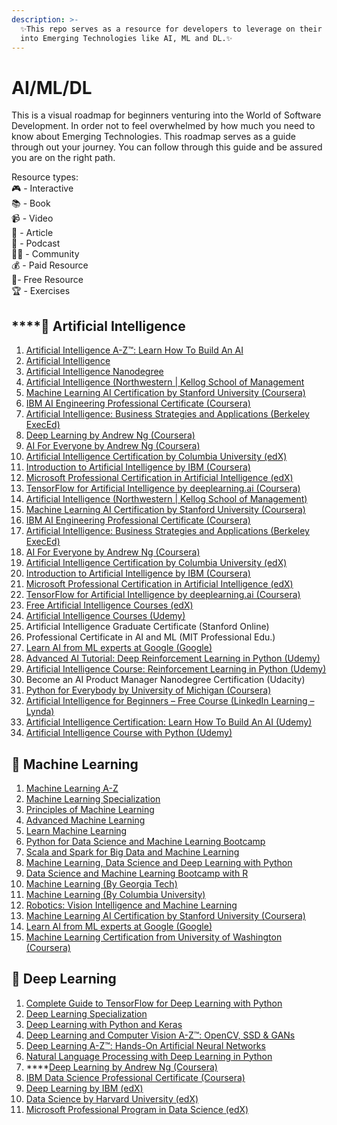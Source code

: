 ```yaml
---
description: >-
  ✨This repo serves as a resource for developers to leverage on their journey
  into Emerging Technologies like AI, ML and DL.✨
---
```


# AI/ML/DL

This is a visual roadmap for beginners venturing into the World of Software Development. In order not to feel overwhelmed by how much you need to know about Emerging Technologies. This roadmap serves as a guide through out your journey. You can follow through this guide and be assured you are on the right path.

Resource types:\
🎮 - Interactive\
📚 - Book\
📹 - Video\
📝 - Article\
🎤 - Podcast\
👩‍💻 - Community\
💰 - Paid Resource\
🎁- Free Resource\
🏆 - Exercises

## ****:pushpin: **Artificial Intelligence**

1. ​[Artificial Intelligence A-Z™: Learn How To Build An AI](https://career.guru99.com/recommends/artificialintelligence-1/)​
2. ​[Artificial Intelligence](https://career.guru99.com/recommends/artificialintelligence-2/)​
3. ​[Artificial Intelligence Nanodegree](https://in.udacity.com/course/artificial-intelligence-nanodegree--nd889)​
4. ​[Artificial Intelligence (Northwestern | Kellog School of Management](https://digitaldefynd.com/best-artificial-intelligence-courses-training-certifications/#1\_Artificial\_Intelligence\_Northwestern\_Kellog\_School\_of\_Management)​
5. ​[Machine Learning AI Certification by Stanford University (Coursera)](https://digitaldefynd.com/best-artificial-intelligence-courses-training-certifications/#2\_Machine\_Learning\_AI\_Certification\_by\_Stanford\_University\_Coursera)​
6. ​[IBM AI Engineering Professional Certificate (Coursera)](https://digitaldefynd.com/best-artificial-intelligence-courses-training-certifications/#3\_IBM\_AI\_Engineering\_Professional\_Certificate\_Coursera)​
7. ​[Artificial Intelligence: Business Strategies and Applications (Berkeley ExecEd)](https://digitaldefynd.com/best-artificial-intelligence-courses-training-certifications/#4\_Artificial\_Intelligence\_Business\_Strategies\_and\_Applications\_Berkeley\_ExecEd)​
8. ​[Deep Learning by Andrew Ng (Coursera)](https://digitaldefynd.com/best-artificial-intelligence-courses-training-certifications/#5\_Deep\_Learning\_by\_Andrew\_Ng\_Coursera)​
9. ​[AI For Everyone by Andrew Ng (Coursera)](https://digitaldefynd.com/best-artificial-intelligence-courses-training-certifications/#6\_AI\_For\_Everyone\_by\_Andrew\_Ng\_Coursera)​
10. ​[Artificial Intelligence Certification by Columbia University (edX)](https://digitaldefynd.com/best-artificial-intelligence-courses-training-certifications/#7\_Artificial\_Intelligence\_Certification\_by\_Columbia\_University\_edX)​
11. ​[Introduction to Artificial Intelligence by IBM (Coursera)](https://digitaldefynd.com/best-artificial-intelligence-courses-training-certifications/#8\_Introduction\_to\_Artificial\_Intelligence\_by\_IBM\_Coursera)​
12. ​[Microsoft Professional Certification in Artificial Intelligence (edX)](https://digitaldefynd.com/best-artificial-intelligence-courses-training-certifications/#9\_Microsoft\_Professional\_Certification\_in\_Artificial\_Intelligence\_edX)​
13. ​[TensorFlow for Artificial Intelligence by deeplearning.ai (Coursera)](https://digitaldefynd.com/best-artificial-intelligence-courses-training-certifications/#10\_TensorFlow\_for\_Artificial\_Intelligence\_by\_deeplearningai\_Coursera)​
14. ​[Artificial Intelligence (Northwestern | Kellog School of Management)](http://emeritus-institute-of-management.sjv.io/c/397676/674046/8201)​
15. ​[Machine Learning AI Certification by Stanford University (Coursera)](https://click.linksynergy.com/deeplink?id=vedj0cWlu2Y\&mid=40328\&u1=ddai1\&murl=https%3A%2F%2Fwww.coursera.org%2Flearn%2Fmachine-learning)​
16. ​[IBM AI Engineering Professional Certificate (Coursera)](https://click.linksynergy.com/deeplink?id=vedj0cWlu2Y\&mid=40328\&u1=ddainewcert1\&murl=https%3A%2F%2Fwww.coursera.org%2Fprofessional-certificates%2Fai-engineer)​
17. ​[Artificial Intelligence: Business Strategies and Applications (Berkeley ExecEd)](http://emeritus-institute-of-management.sjv.io/c/397676/754488/8201)​
18. ​[AI For Everyone by Andrew Ng (Coursera)](https://click.linksynergy.com/deeplink?id=vedj0cWlu2Y\&mid=40328\&u1=ddai3\&murl=https%3A%2F%2Fwww.coursera.org%2Flearn%2Fai-for-everyone)​
19. ​[Artificial Intelligence Certification by Columbia University (edX)](https://www.awin1.com/cread.php?awinmid=6798\&awinaffid=427859\&clickref=ddai5\&p=https%3A%2F%2Fwww.edx.org%2Fmicromasters%2Fcolumbiax-artificial-intelligence)​
20. ​[Introduction to Artificial Intelligence by IBM (Coursera)](https://click.linksynergy.com/deeplink?id=vedj0cWlu2Y\&mid=40328\&u1=ddainew1\&murl=https%3A%2F%2Fwww.coursera.org%2Flearn%2Fintroduction-to-ai)​
21. ​[Microsoft Professional Certification in Artificial Intelligence (edX)](https://www.awin1.com/cread.php?awinmid=6798\&awinaffid=427859\&clickref=ddai6\&p=https%3A%2F%2Fwww.edx.org%2Fmicrosoft-professional-program-artificial-intelligence)​
22. ​[TensorFlow for Artificial Intelligence by deeplearning.ai (Coursera)](https://click.linksynergy.com/deeplink?id=vedj0cWlu2Y\&mid=40328\&u1=ddai7\&murl=https%3A%2F%2Fwww.coursera.org%2Flearn%2Fintroduction-tensorflow)​
23. ​[Free Artificial Intelligence Courses (edX)](https://www.awin1.com/cread.php?awinmid=6798\&awinaffid=427859\&clickref=ddainew2\&p=%5B%5Bhttps%253A%252F%252Fwww.edx.org%252Flearn%252Fartificial-intelligence%5D%5D)​
24. ​[Artificial Intelligence Courses (Udemy)](https://click.linksynergy.com/deeplink?id=vedj0cWlu2Y\&mid=39197\&u1=ddainew4\&murl=https%3A%2F%2Fwww.udemy.com%2Ftopic%2Fartificial-intelligence%2F)​
25. Artificial Intelligence Graduate Certificate (Stanford Online)
26. Professional Certificate in AI and ML (MIT Professional Edu.)
27. ​[Learn AI from ML experts at Google (Google)](https://ai.google/education/)​
28. ​[Advanced AI Tutorial: Deep Reinforcement Learning in Python (Udemy)](https://click.linksynergy.com/deeplink?id=vedj0cWlu2Y\&mid=39197\&u1=ddai11\&murl=https%3A%2F%2Fwww.udemy.com%2Fdeep-reinforcement-learning-in-python%2F)​
29. ​[Artificial Intelligence Course: Reinforcement Learning in Python (Udemy)](https://click.linksynergy.com/deeplink?id=vedj0cWlu2Y\&mid=39197\&murl=https%3A%2F%2Fwww.udemy.com%2Fartificial-intelligence-reinforcement-learning-in-python%2F)​
30. Become an AI Product Manager Nanodegree Certification (Udacity)
31. ​[Python for Everybody by University of Michigan (Coursera)](https://click.linksynergy.com/deeplink?id=vedj0cWlu2Y\&mid=40328\&u1=ddai15\&murl=https%3A%2F%2Fwww.coursera.org%2Fspecializations%2Fpython)​
32. ​[Artificial Intelligence for Beginners – Free Course (LinkedIn Learning – Lynda)](https://linkedin-learning.pxf.io/c/1238999/449670/8005?subId1=ddartificial1\&u=https%3A%2F%2Fwww.linkedin.com%2Flearning%2Fartificial-intelligence-foundations-thinking-machines%2F)​
33. ​[Artificial Intelligence Certification: Learn How To Build An AI (Udemy)](https://click.linksynergy.com/deeplink?id=vedj0cWlu2Y\&mid=39197\&murl=https%3A%2F%2Fwww.udemy.com%2Fartificial-intelligence-az%2F)​
34. ​[Artificial Intelligence Course with Python (Udemy)](https://click.linksynergy.com/deeplink?id=vedj0cWlu2Y\&mid=39197\&murl=https%3A%2F%2Fwww.udemy.com%2Fdata-science-and-machine-learning-with-python-hands-on%2F)​

## :pushpin: Machine Learning

1. ​[Machine Learning A-Z](https://career.guru99.com/recommends/machinelearning-1/)​
2. ​[Machine Learning Specialization](https://career.guru99.com/recommends/machinelearning-2/)​
3. ​[Principles of Machine Learning](https://career.guru99.com/recommends/machinelearning-3/)​
4. ​[Advanced Machine Learning](https://career.guru99.com/recommends/machinelearning-4/)​
5. ​[Learn Machine Learning](https://www.anrdoezrs.net/links/5424943/type/dlg/https://www.udacity.com/course/machine-learning-engineer-nanodegree--nd009t)​
6. ​[Python for Data Science and Machine Learning Bootcamp](https://career.guru99.com/recommends/machinelearning-5/)​
7. ​[Scala and Spark for Big Data and Machine Learning](https://career.guru99.com/recommends/machinelearning-6/)​
8. ​[Machine Learning, Data Science and Deep Learning with Python](https://career.guru99.com/recommends/machinelearning-7/)​
9. ​[Data Science and Machine Learning Bootcamp with R](https://career.guru99.com/recommends/machinelearning-8/)​
10. ​[Machine Learning (By Georgia Tech)](https://career.guru99.com/recommends/machinelearning-9/)​
11. ​[Machine Learning (By Columbia University)](https://career.guru99.com/recommends/machinelearning-10/)​
12. ​[Robotics: Vision Intelligence and Machine Learning](https://career.guru99.com/recommends/machinelearning-11/)​
13. **​**[Machine Learning AI Certification by Stanford University (Coursera)](https://click.linksynergy.com/deeplink?id=vedj0cWlu2Y\&mid=40328\&u1=ddai1\&murl=https%3A%2F%2Fwww.coursera.org%2Flearn%2Fmachine-learning)​
14. ​[Learn AI from ML experts at Google (Google)](https://ai.google/education/)​
15. ​[Machine Learning Certification from University of Washington (Coursera)](https://click.linksynergy.com/deeplink?id=vedj0cWlu2Y\&mid=40328\&murl=https%3A%2F%2Fwww.coursera.org%2Fspecializations%2Fmachine-learning)​

## :pushpin: Deep Learning

1. [Complete Guide to TensorFlow for Deep Learning with Python](https://career.guru99.com/recommends/deeplearning-2/)
2. [Deep Learning Specialization](https://career.guru99.com/recommends/deeplearning-1/)
3. [Deep Learning with Python and Keras](https://career.guru99.com/recommends/deeplearning-3/)
4. [Deep Learning and Computer Vision A-Z™: OpenCV, SSD & GANs](https://career.guru99.com/recommends/deeplearning-4/)
5. [Deep Learning A-Z™: Hands-On Artificial Neural Networks](https://career.guru99.com/recommends/deeplearning-5/)
6. [Natural Language Processing with Deep Learning in Python](https://career.guru99.com/recommends/deeplearning-6/)
7. ****[Deep Learning by Andrew Ng (Coursera)](https://click.linksynergy.com/deeplink?id=vedj0cWlu2Y\&mid=40328\&u1=ddai2\&murl=https%3A%2F%2Fwww.coursera.org%2Fspecializations%2Fdeep-learning)
8. [IBM Data Science Professional Certificate (Coursera)](https://click.linksynergy.com/deeplink?id=vedj0cWlu2Y\&mid=40328\&u1=ddai12\&murl=https%3A%2F%2Fwww.coursera.org%2Fspecializations%2Fibm-data-science-professional-certificate)
9. [Deep Learning by IBM (edX)](https://www.awin1.com/cread.php?awinmid=6798\&awinaffid=427859\&clickref=ddai17\&p=https%3A%2F%2Fwww.edx.org%2Fprofessional-certificate%2Fibm-deep-learning)
10. [Data Science by Harvard University (edX)](https://www.awin1.com/cread.php?awinmid=6798\&awinaffid=427859\&clickref=ddai18\&p=https%3A%2F%2Fwww.edx.org%2Fprofessional-certificate%2Fharvardx-data-science)
11. &#x20;[Microsoft Professional Program in Data Science (edX)](https://www.awin1.com/cread.php?awinmid=6798\&awinaffid=427859\&clickref=ddai19\&p=https%3A%2F%2Fwww.edx.org%2Fmicrosoft-professional-program-data-science)
